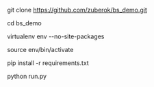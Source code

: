 git clone https://github.com/zuberok/bs_demo.git

cd bs_demo

virtualenv env --no-site-packages

source env/bin/activate

pip install -r requirements.txt

python run.py



